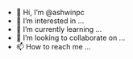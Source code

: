 - 👋 Hi, I’m @ashwinpc
- 👀 I’m interested in ...
- 🌱 I’m currently learning ...
- 💞️ I’m looking to collaborate on ...
- 📫 How to reach me ...

<!---
ashwinpc/ashwinpc is a ✨ special ✨ repository because its `README.md` (this file) appears on your GitHub profile.
You can click the Preview link to take a look at your changes.
--->
